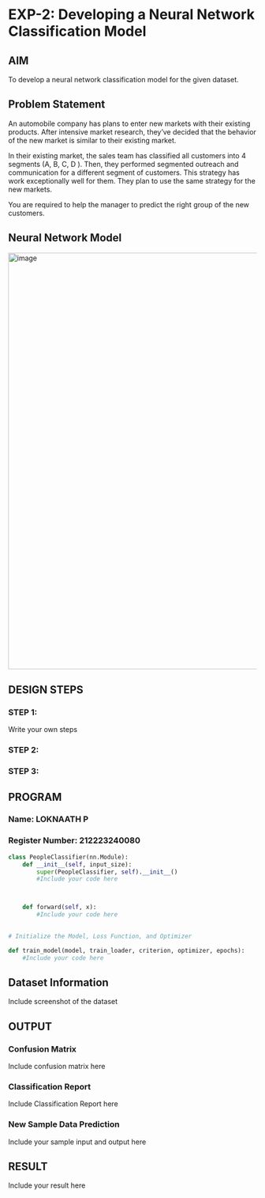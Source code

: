 # EXP-2: Developing a Neural Network Classification Model

## AIM

To develop a neural network classification model for the given dataset.

## Problem Statement

An automobile company has plans to enter new markets with their existing products. After intensive market research, they’ve decided that the behavior of the new market is similar to their existing market.

In their existing market, the sales team has classified all customers into 4 segments (A, B, C, D ). Then, they performed segmented outreach and communication for a different segment of customers. This strategy has work exceptionally well for them. They plan to use the same strategy for the new markets.

You are required to help the manager to predict the right group of the new customers.

## Neural Network Model
<img width="1004" height="842" alt="image" src="https://github.com/user-attachments/assets/78cb1a4b-ee7d-4c8c-bd67-bb66c212a1a8" />


## DESIGN STEPS

### STEP 1:
Write your own steps

### STEP 2:

### STEP 3:


## PROGRAM

### Name: LOKNAATH P
### Register Number: 212223240080

```python
class PeopleClassifier(nn.Module):
    def __init__(self, input_size):
        super(PeopleClassifier, self).__init__()
        #Include your code here



    def forward(self, x):
        #Include your code here
        

```
```python
# Initialize the Model, Loss Function, and Optimizer


```
```python
def train_model(model, train_loader, criterion, optimizer, epochs):
    #Include your code here
```



## Dataset Information

Include screenshot of the dataset

## OUTPUT



### Confusion Matrix

Include confusion matrix here

### Classification Report

Include Classification Report here


### New Sample Data Prediction

Include your sample input and output here

## RESULT
Include your result here
